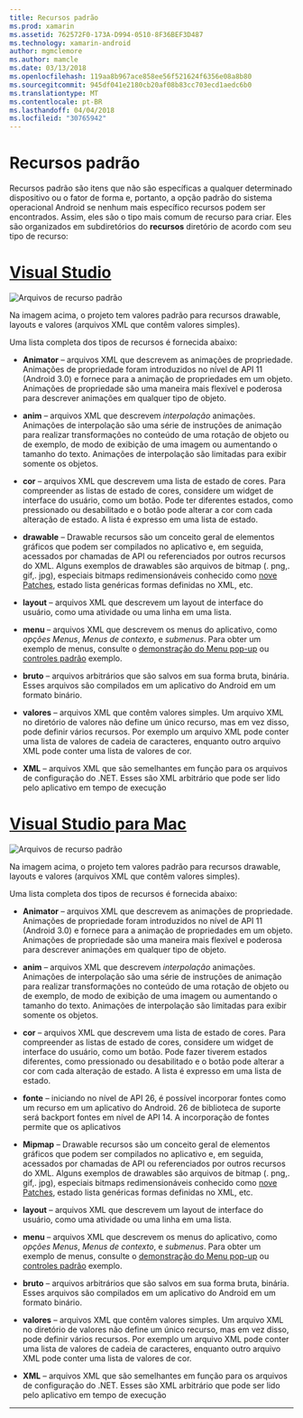 ```yaml
---
title: Recursos padrão
ms.prod: xamarin
ms.assetid: 762572F0-173A-D994-0510-8F36BEF3D487
ms.technology: xamarin-android
author: mgmclemore
ms.author: mamcle
ms.date: 03/13/2018
ms.openlocfilehash: 119aa8b967ace858ee56f521624f6356e08a8b80
ms.sourcegitcommit: 945df041e2180cb20af08b83cc703ecd1aedc6b0
ms.translationtype: MT
ms.contentlocale: pt-BR
ms.lasthandoff: 04/04/2018
ms.locfileid: "30765942"
---
```

# <a name="default-resources"></a>Recursos padrão

Recursos padrão são itens que não são específicas a qualquer determinado dispositivo ou o fator de forma e, portanto, a opção padrão do sistema operacional Android se nenhum mais específico recursos podem ser encontrados. Assim, eles são o tipo mais comum de recurso para criar. Eles são organizados em subdiretórios do **recursos** diretório de acordo com seu tipo de recurso:

# <a name="visual-studiotabvswin"></a>[Visual Studio](#tab/vswin)

![Arquivos de recurso padrão](default-resources-images/01-resource-files-vs.png)

Na imagem acima, o projeto tem valores padrão para recursos drawable, layouts e valores (arquivos XML que contêm valores simples).

Uma lista completa dos tipos de recursos é fornecida abaixo:

-  **Animator** &ndash; arquivos XML que descrevem as animações de propriedade.
   Animações de propriedade foram introduzidos no nível de API 11 (Android 3.0) e fornece para a animação de propriedades em um objeto. Animações de propriedade são uma maneira mais flexível e poderosa para descrever animações em qualquer tipo de objeto.

-  **anim** &ndash; arquivos XML que descrevem *interpolação* animações. Animações de interpolação são uma série de instruções de animação para realizar transformações no conteúdo de uma rotação de objeto ou de exemplo, de modo de exibição de uma imagem ou aumentando o tamanho do texto. Animações de interpolação são limitadas para exibir somente os objetos.

-  **cor** &ndash; arquivos XML que descrevem uma lista de estado de cores. Para compreender as listas de estado de cores, considere um widget de interface do usuário, como um botão.
   Pode ter diferentes estados, como pressionado ou desabilitado e o botão pode alterar a cor com cada alteração de estado. A lista é expresso em uma lista de estado.

-  **drawable** &ndash; Drawable recursos são um conceito geral de elementos gráficos que podem ser compilados no aplicativo e, em seguida, acessados por chamadas de API ou referenciados por outros recursos do XML.
   Alguns exemplos de drawables são arquivos de bitmap (. png,. gif,. jpg), especiais bitmaps redimensionáveis conhecido como [nove Patches](https://developer.android.com/guide/topics/graphics/2d-graphics.html#nine-patch), estado lista genéricas formas definidas no XML, etc.
 
-  **layout** &ndash; arquivos XML que descrevem um layout de interface do usuário, como uma atividade ou uma linha em uma lista.

-  **menu** &ndash; arquivos XML que descrevem os menus do aplicativo, como *opções Menus*, *Menus de contexto*, e *submenus*. Para obter um exemplo de menus, consulte o [demonstração do Menu pop-up](https://developer.xamarin.com/samples/monodroid/PopupMenuDemo/) ou [controles padrão](https://developer.xamarin.com/samples/mobile/StandardControls/) exemplo.

-  **bruto** &ndash; arquivos arbitrários que são salvos em sua forma bruta, binária. Esses arquivos são compilados em um aplicativo do Android em um formato binário.

-  **valores** &ndash; arquivos XML que contêm valores simples. Um arquivo XML no diretório de valores não define um único recurso, mas em vez disso, pode definir vários recursos. Por exemplo um arquivo XML pode conter uma lista de valores de cadeia de caracteres, enquanto outro arquivo XML pode conter uma lista de valores de cor.

-  **XML** &ndash; arquivos XML que são semelhantes em função para os arquivos de configuração do .NET. Esses são XML arbitrário que pode ser lido pelo aplicativo em tempo de execução


# <a name="visual-studio-for-mactabvsmac"></a>[Visual Studio para Mac](#tab/vsmac)

![Arquivos de recurso padrão](default-resources-images/01-resource-files-xs.png)

Na imagem acima, o projeto tem valores padrão para recursos drawable, layouts e valores (arquivos XML que contêm valores simples).

Uma lista completa dos tipos de recursos é fornecida abaixo:

-  **Animator** &ndash; arquivos XML que descrevem as animações de propriedade.
   Animações de propriedade foram introduzidos no nível de API 11 (Android 3.0) e fornece para a animação de propriedades em um objeto. Animações de propriedade são uma maneira mais flexível e poderosa para descrever animações em qualquer tipo de objeto.

-  **anim** &ndash; arquivos XML que descrevem *interpolação* animações. Animações de interpolação são uma série de instruções de animação para realizar transformações no conteúdo de uma rotação de objeto ou de exemplo, de modo de exibição de uma imagem ou aumentando o tamanho do texto. Animações de interpolação são limitadas para exibir somente os objetos.

-  **cor** &ndash; arquivos XML que descrevem uma lista de estado de cores. Para compreender as listas de estado de cores, considere um widget de interface do usuário, como um botão.
   Pode fazer tiverem estados diferentes, como pressionado ou desabilitado e o botão pode alterar a cor com cada alteração de estado. A lista é expresso em uma lista de estado.

-  **fonte** &ndash; iniciando no nível de API 26, é possível incorporar fontes como um recurso em um aplicativo do Android. 26 de biblioteca de suporte será backport fontes em nível de API 14. A incorporação de fontes permite que os aplicativos

-  **Mipmap** &ndash; Drawable recursos são um conceito geral de elementos gráficos que podem ser compilados no aplicativo e, em seguida, acessados por chamadas de API ou referenciados por outros recursos do XML.
   Alguns exemplos de drawables são arquivos de bitmap (. png,. gif,. jpg), especiais bitmaps redimensionáveis conhecido como [nove Patches](https://developer.android.com/guide/topics/graphics/2d-graphics.html#nine-patch), estado lista genéricas formas definidas no XML, etc.

-  **layout** &ndash; arquivos XML que descrevem um layout de interface do usuário, como uma atividade ou uma linha em uma lista.

-  **menu** &ndash; arquivos XML que descrevem os menus do aplicativo, como *opções Menus*, *Menus de contexto*, e *submenus*. Para obter um exemplo de menus, consulte o [demonstração do Menu pop-up](https://developer.xamarin.com/samples/monodroid/PopupMenuDemo/) ou [controles padrão](https://developer.xamarin.com/samples/mobile/StandardControls/) exemplo.

-  **bruto** &ndash; arquivos arbitrários que são salvos em sua forma bruta, binária. Esses arquivos são compilados em um aplicativo do Android em um formato binário.

-  **valores** &ndash; arquivos XML que contêm valores simples. Um arquivo XML no diretório de valores não define um único recurso, mas em vez disso, pode definir vários recursos. Por exemplo um arquivo XML pode conter uma lista de valores de cadeia de caracteres, enquanto outro arquivo XML pode conter uma lista de valores de cor.

-  **XML** &ndash; arquivos XML que são semelhantes em função para os arquivos de configuração do .NET. Esses são XML arbitrário que pode ser lido pelo aplicativo em tempo de execução

-----
